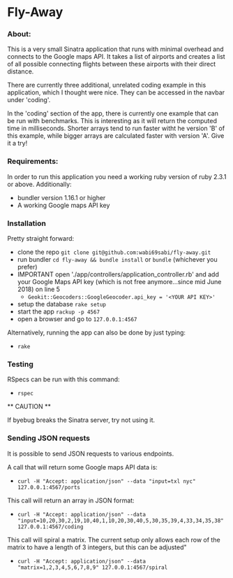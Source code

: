 # Fly-Away

### About:

This is a very small Sinatra application that runs with minimal overhead and connects to the Google maps API. It takes a list of airports and creates a list of all possible connecting flights between these airports with their direct distance.

There are currently three additional, unrelated coding example in this application, which I thought were nice. They can be accessed in the navbar under 'coding'.

In the 'coding' section of the app, there is currently one example that can be run with benchmarks. This is interesting as it will return the computed time in milliseconds. Shorter arrays tend to run faster witht he version 'B' of this example, while bigger arrays are calculated faster with version 'A'. Give it a try!

### Requirements:

In order to run this application you need a working ruby version of ruby 2.3.1 or above. Additionally:
- bundler version 1.16.1 or higher
- A working Google maps API key

### Installation

Pretty straight forward:

- clone the repo ``` git clone git@github.com:wabi69sabi/fly-away.git ```
- run bundler ``` cd fly-away && bundle install ``` or ``` bundle ``` (whichever you prefer)
- IMPORTANT open './app/controllers/application_controller.rb' and add your Google Maps API key (which is not free anymore...since mid June 2018) on line 5
  * ``` Geokit::Geocoders::GoogleGeocoder.api_key = '<YOUR API KEY>' ```
- setup the database ``` rake setup ```
- start the app ``` rackup -p 4567 ```
- open a browser and go to ``` 127.0.0.1:4567 ```

Alternatively, running the app can also be done by just typing:

- ``` rake ```

### Testing

RSpecs can be run with this command:

- ``` rspec ```

** CAUTION **

If byebug breaks the Sinatra server, try not using it.

### Sending JSON requests

It is possible to send JSON requests to various endpoints.

A call that will return some Google maps API data is:

- ``` curl -H "Accept: application/json" --data "input=txl nyc" 127.0.0.1:4567/ports ```

This call will return an array in JSON format:

- ``` curl -H "Accept: application/json" --data "input=10,20,30,2,19,10,40,1,10,20,30,40,5,30,35,39,4,33,34,35,38" 127.0.0.1:4567/coding ```

This call will spiral a matrix. The current setup only allows each row of the matrix to have a length of 3 integers, but this can be adjusted"

- ``` curl -H "Accept: application/json" --data "matrix=1,2,3,4,5,6,7,8,9" 127.0.0.1:4567/spiral ```
